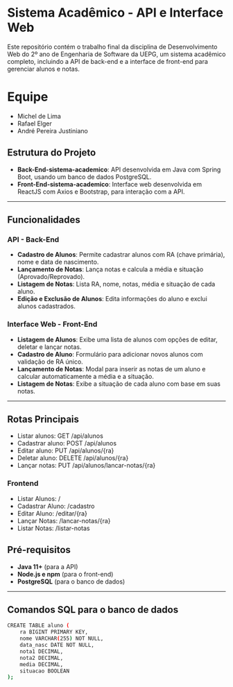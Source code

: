 # Sistema Acadêmico - API e Interface Web

Este repositório contém o trabalho final da disciplina de Desenvolvimento Web do 2º ano de Engenharia de Software da UEPG, um sistema acadêmico completo, incluindo a API de back-end e a interface de front-end para gerenciar alunos e notas.

# Equipe
- Michel de Lima
- Rafael Elger
- André Pereira Justiniano

## Estrutura do Projeto

- **Back-End-sistema-academico**: API desenvolvida em Java com Spring Boot, usando um banco de dados PostgreSQL.
- **Front-End-sistema-academico**: Interface web desenvolvida em ReactJS com Axios e Bootstrap, para interação com a API.

---

## Funcionalidades

### API - Back-End
- **Cadastro de Alunos**: Permite cadastrar alunos com RA (chave primária), nome e data de nascimento.
- **Lançamento de Notas**: Lança notas e calcula a média e situação (Aprovado/Reprovado).
- **Listagem de Notas**: Lista RA, nome, notas, média e situação de cada aluno.
- **Edição e Exclusão de Alunos**: Edita informações do aluno e exclui alunos cadastrados.

### Interface Web - Front-End
- **Listagem de Alunos**: Exibe uma lista de alunos com opções de editar, deletar e lançar notas.
- **Cadastro de Aluno**: Formulário para adicionar novos alunos com validação de RA único.
- **Lançamento de Notas**: Modal para inserir as notas de um aluno e calcular automaticamente a média e a situação.
- **Listagem de Notas**: Exibe a situação de cada aluno com base em suas notas.

---

## Rotas Principais
- Listar alunos: GET /api/alunos
- Cadastrar aluno: POST /api/alunos
- Editar aluno: PUT /api/alunos/{ra}
- Deletar aluno: DELETE /api/alunos/{ra}
- Lançar notas: PUT /api/alunos/lancar-notas/{ra}

### Frontend
- Listar Alunos: /
- Cadastrar Aluno: /cadastro
- Editar Aluno: /editar/{ra}
- Lançar Notas: /lancar-notas/{ra}
- Listar Notas: /listar-notas

## Pré-requisitos

- **Java 11+** (para a API)
- **Node.js e npm** (para o front-end)
- **PostgreSQL** (para o banco de dados)

---

## Comandos SQL para o banco de dados
```bash
CREATE TABLE aluno (
    ra BIGINT PRIMARY KEY,
    nome VARCHAR(255) NOT NULL,
    data_nasc DATE NOT NULL,
    nota1 DECIMAL,
    nota2 DECIMAL,
    media DECIMAL,
    situacao BOOLEAN
);
